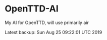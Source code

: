 # OpenTTD-AI
My AI for OpenTTD, will use primarily air

Latest backup: Sun Aug 25 09:22:01 UTC 2019
